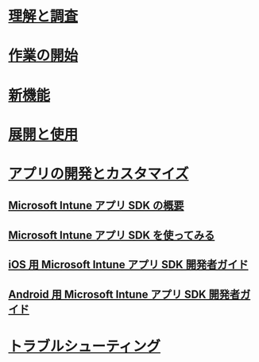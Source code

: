 # [理解と調査](/intune/understand-explore/introduction-to-microsoft-intune)
# [作業の開始](/intune/get-started/what-to-know-before-you-start-microsoft-intune)
# [新機能](/intune/whats-new/whats-new-in-microsoft-intune)
# [展開と使用](/intune/deploy-use/overview-of-device-and-app-lifecycles-in-microsoft-intune)
# [アプリの開発とカスタマイズ](intune-app-sdk.md)
## [Microsoft Intune アプリ SDK の概要](intune-app-sdk.md)
## [Microsoft Intune アプリ SDK を使ってみる](intune-app-sdk-get-started.md)
## [iOS 用 Microsoft Intune アプリ SDK 開発者ガイド](intune-app-sdk-ios.md)
## [Android 用 Microsoft Intune アプリ SDK 開発者ガイド](intune-app-sdk-android.md)
# [トラブルシューティング](/intune/troubleshoot/how-to-get-support-for-microsoft-intune)


<!--HONumber=Oct16_HO2-->


